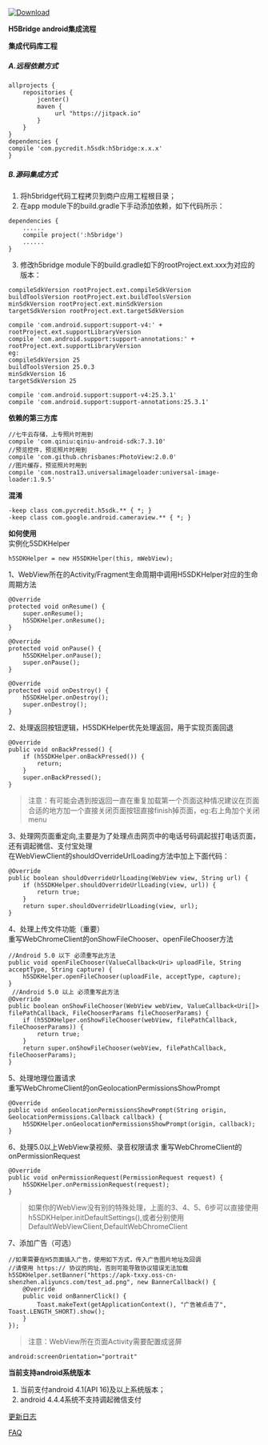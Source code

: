 [ ![Download](https://api.bintray.com/packages/tianxiaxinyong/maven/PYH5Bridge/images/download.svg?version=1.1.0) ](https://bintray.com/tianxiaxinyong/maven/PYH5Bridge/1.1.0/link)

**H5Bridge android集成流程**

**集成代码库工程**  
##### A.远程依赖方式  

```  
allprojects {
    repositories {
        jcenter()
        maven {
             url "https://jitpack.io"
        }
    }
}
dependencies {
compile 'com.pycredit.h5sdk:h5bridge:x.x.x'
}
```

##### B.源码集成方式
1. 将h5bridge代码工程拷贝到商户应用工程根目录；
2. 在app module下的build.gradle下手动添加依赖，如下代码所示：  

```  
dependencies {
    ......
    compile project(':h5bridge')
    ......
}
```

3. 修改h5bridge module下的build.gradle如下的rootProject.ext.xxx为对应的版本：  

```  
compileSdkVersion rootProject.ext.compileSdkVersion
buildToolsVersion rootProject.ext.buildToolsVersion
minSdkVersion rootProject.ext.minSdkVersion
targetSdkVersion rootProject.ext.targetSdkVersion

compile 'com.android.support:support-v4:' + rootProject.ext.supportLibraryVersion
compile 'com.android.support:support-annotations:' + rootProject.ext.supportLibraryVersion
eg:
compileSdkVersion 25
buildToolsVersion 25.0.3
minSdkVersion 16
targetSdkVersion 25

compile 'com.android.support:support-v4:25.3.1'
compile 'com.android.support:support-annotations:25.3.1'
```

**依赖的第三方库**  

```  
//七牛云存储，上专照片时用到
compile 'com.qiniu:qiniu-android-sdk:7.3.10'
//预览控件，预览照片时用到
compile 'com.github.chrisbanes:PhotoView:2.0.0'
//图片缓存，预览照片时用到
compile 'com.nostra13.universalimageloader:universal-image-loader:1.9.5'
```

**混淆**  

```  
-keep class com.pycredit.h5sdk.** { *; }
-keep class com.google.android.cameraview.** { *; }
```

**如何使用**  
实例化5SDKHelper  

```  
h5SDKHelper = new H5SDKHelper(this, mWebView);
```

1、WebView所在的Activity/Fragment生命周期中调用H5SDKHelper对应的生命周期方法  

```  
@Override
protected void onResume() {
    super.onResume();
    h5SDKHelper.onResume();
}

@Override
protected void onPause() {
    h5SDKHelper.onPause();
    super.onPause();
}

@Override
protected void onDestroy() {
    h5SDKHelper.onDestroy();
    super.onDestroy();
}
```
2、处理返回按钮逻辑，H5SDKHelper优先处理返回，用于实现页面回退  

```  
@Override
public void onBackPressed() {
    if (h5SDKHelper.onBackPressed()) {
        return;
    }
    super.onBackPressed();
}
```

> 注意：有可能会遇到按返回一直在重复加载第一个页面这种情况建议在页面合适的地方加一个直接关闭页面按钮直接finish掉页面，eg:右上角加个关闭menu  


3、处理网页面重定向,主要是为了处理点击网页中的电话号码调起拔打电话页面，还有调起微信、支付宝处理  
在WebViewClient的shouldOverrideUrlLoading方法中加上下面代码：  

```  
@Override
public boolean shouldOverrideUrlLoading(WebView view, String url) {
    if (h5SDKHelper.shouldOverrideUrlLoading(view, url)) {
        return true;
    }
    return super.shouldOverrideUrlLoading(view, url);
}

```

4、处理上传文件功能（重要）  
重写WebChromeClient的onShowFileChooser、openFileChooser方法  

```  
//Android 5.0 以下 必须重写此方法
public void openFileChooser(ValueCallback<Uri> uploadFile, String acceptType, String capture) {
    h5SDKHelper.openFileChooser(uploadFile, acceptType, capture);
}
 //Android 5.0 以上 必须重写此方法
@Override
public boolean onShowFileChooser(WebView webView, ValueCallback<Uri[]> filePathCallback, FileChooserParams fileChooserParams) {
    if (h5SDKHelper.onShowFileChooser(webView, filePathCallback, fileChooserParams)) {
        return true;
    }
    return super.onShowFileChooser(webView, filePathCallback, fileChooserParams);
}
```

5、处理地理位置请求  
重写WebChromeClient的onGeolocationPermissionsShowPrompt  

```  
@Override
public void onGeolocationPermissionsShowPrompt(String origin, GeolocationPermissions.Callback callback) {
    h5SDKHelper.onGeolocationPermissionsShowPrompt(origin, callback);
}
```

6、处理5.0以上WebView录视频、录音权限请求
重写WebChromeClient的onPermissionRequest  

```
@Override
public void onPermissionRequest(PermissionRequest request) {
    h5SDKHelper.onPermissionRequest(request);
}
```

> 如果你的WebView没有别的特殊处理，上面的3、4、5、6步可以直接使用h5SDKHelper.initDefaultSettings(),或者分别使用DefaultWebViewClient,DefaultWebChromeClient


7、添加广告（可选）  

```  
//如果需要在H5页面插入广告，使用如下方式，传入广告图片地址及回调
//请使用 https:// 协议的网址，否则可能导致协议错误无法加载
h5SDKHelper.setBanner("https://apk-txxy.oss-cn-shenzhen.aliyuncs.com/test_ad.png", new BannerCallback() {
    @Override
    public void onBannerClick() {
        Toast.makeText(getApplicationContext(), "广告被点击了", Toast.LENGTH_SHORT).show();
    }
});
```

> 注意：WebView所在页面Activity需要配置成竖屏  

```  
android:screenOrientation="portrait"
```

**当前支持android系统版本**
1. 当前支付android 4.1(API 16)及以上系统版本；
2. android 4.4.4系统不支持调起微信支付



[更新日志](change_log.md)  


[FAQ](FAQ.md)  
